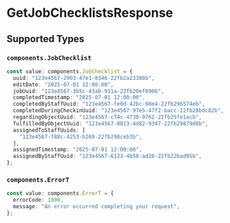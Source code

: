# GetJobChecklistsResponse


## Supported Types

### `components.JobChecklist`

```typescript
const value: components.JobChecklist = {
  uuid: "123e4567-2903-47e1-8346-22fb2a23388b",
  editDate: "2025-07-01 12:00:00",
  jobUuid: "123e4567-3b5c-43ab-911a-22fb20ef890b",
  completedTimestamp: "2025-07-01 12:00:00",
  completedByStaffUuid: "123e4567-fe0d-42bc-98e4-22fb296574eb",
  completedDuringCheckinUuid: "123e4567-97e5-47f2-bacc-22fb28bdc82b",
  regardingObjectUuid: "123e4567-c74c-4730-9762-22fb25fe1acb",
  fulfilledByObjectUuid: "123e4567-8813-4d82-9347-22fb29879d8b",
  assignedToStaffUuids: [
    "123e4567-f88c-4253-b269-22fb298ceb3b",
  ],
  assignedTimestamp: "2025-07-01 12:00:00",
  assignedByStaffUuid: "123e4567-6123-4b58-ad20-22fb22bad95b",
};
```

### `components.ErrorT`

```typescript
const value: components.ErrorT = {
  errorCode: 1000,
  message: "An error occurred completing your request",
};
```

